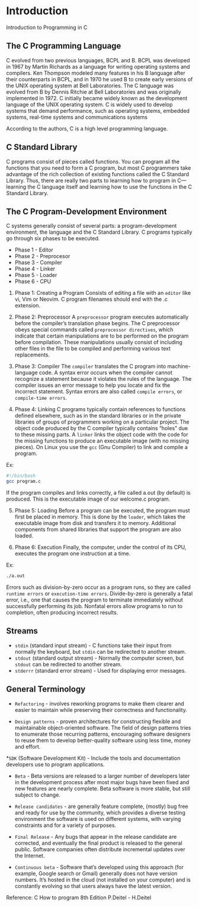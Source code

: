 # Introduction

Introduction to Programming in C

## The C Programming Language

C evolved from two previous languages, BCPL and B. BCPL was developed in 1967 by Martin Richards as a language for writing operating systems and compilers. Ken Thompson modeled many features in his B language after their counterparts in BCPL, and in 1970 he used B to create early versions of the UNIX operating system at Bell Laboratories. The C language was evolved from B by Dennis Ritchie at Bell Laboratories and was originally implemented in 1972. C initially became widely known as the development language of the UNIX operating system. C is widely used to develop systems that demand performance, such as operating systems, embedded systems, real-time systems and communications systems 

According to the authors, C is a high level programming language.

## C Standard Library

C programs consist of pieces called functions. You can program all the functions that you need to form a C program, but most C programmers take advantage of the rich collection of existing functions called the C Standard Library. Thus, there are really two parts to learning how to program in C—learning the C language itself and learning how to use the functions in the C Standard Library.

## The C Program-Development Environment

C systems generally consist of several parts: a program-development environment, the language
and the C Standard Library. C programs typically go through six phases to be executed.

* Phase 1 - Editor
* Phase 2 - Preprocesor
* Phase 3 - Compiler
* Phase 4 - Linker
* Phase 5 - Loader
* Phase 6 - CPU

1. Phase 1: Creating a Program
Consists of editing a file with an `editor` like vi, Vim or Neovim. C program filenames should end with the .c extension.

2. Phase 2: Preprocessor
A `preprocessor` program executes automatically before the compiler’s translation phase begins. The C preprocessor obeys special commands called `preprocessor directives`, which indicate that certain manipulations are to be performed on the program before compilation. These manipulations usually consist of including other files in the file to be compiled and performing various text replacements.

3. Phase 3: Compiler
The `compiler` translates the C program into machine-language code. A syntax error occurs when the compiler cannot recognize a statement because it violates the rules of the language. The compiler issues an error message to help you locate and fix the incorrect statement. Syntax errors are also called `compile errors`, or `compile-time errors`.

4. Phase 4: Linking
C programs typically contain references to functions defined elsewhere, such as in the standard libraries or in the private libraries of groups of programmers working on a particular project. The object code produced by the C compiler typically contains “holes” due to these missing parts. A `linker` links the object code with
the code for the missing functions to produce an executable image (with no missing pieces). On Linux you use the `gcc` (Gnu Compiler) to link and compile a program.

Ex:

```bash
#!/bin/bash
gcc program.c
```

If the program compiles and links correctly, a file called a.out (by default) is produced. This is the executable image of our welcome.c program.

5. Phase 5: Loading
Before a program can be executed, the program must first be placed in memory. This is done by the `loader`, which takes the executable image from disk and transfers it to memory. Additional components from shared libraries that support the program are also loaded.

6. Phase 6: Execution
Finally, the computer, under the control of its CPU, executes the program one instruction
at a time.

Ex:

```bash
./a.out
```

Errors such as division-by-zero occur as a program runs, so they are called `runtime errors`
or `execution-time errors`. Divide-by-zero is generally a fatal error, i.e., one that causes the
program to terminate immediately without successfully performing its job. Nonfatal errors
allow programs to run to completion, often producing incorrect results.

## Streams

* `stdin` (standard input stream) - C functions take their input from normally the keyboard, but `stdin` can be redirected
to another stream.
* `stdout` (standard output stream) - Normally the computer screen, but `stdout` can be redirected to another stream.
* `stderrr` (standard error stream) -  Used for displaying error messages.

## General Terminology

* `Refactoring` - involves reworking programs to make them clearer and easier to maintain while preserving their correctness and functionality.

* `Design patterns` - proven architectures for constructing flexible and maintainable object-oriented software. The field of design patterns tries to enumerate those recurring patterns, encouraging software designers to reuse them to develop better-quality software using less time, money and effort.

*`SDK` (Software Development Kit) - Include the tools and documentation developers use to program applications.

* `Beta` - Beta versions are released to a larger number of developers later in the development process after most major bugs have been fixed and new features are nearly complete. Beta software is more stable, but still subject to change.

* `Release candidates` - are generally feature complete, (mostly) bug free and ready for use by the community, which provides a diverse testing environment the software is used on different systems, with varying constraints and for a variety of purposes.

* `Final Release` - Any bugs that appear in the release candidate are corrected, and eventually the final product is released to the general public. Software companies often distribute incremental updates over the Internet.

* `Continuous beta` - Software that’s developed using this approach (for example, Google search or Gmail) generally does not have version numbers. It’s hosted in the cloud (not installed on your computer) and is constantly evolving so that users always have the latest version.

Reference:
C How to program 8th Edition
P.Deitel - H.Deitel
